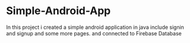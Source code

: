 # Simple-Android-App
In this project i created a simple android application in java include signin and signup and some more pages. and connected to Firebase Database
